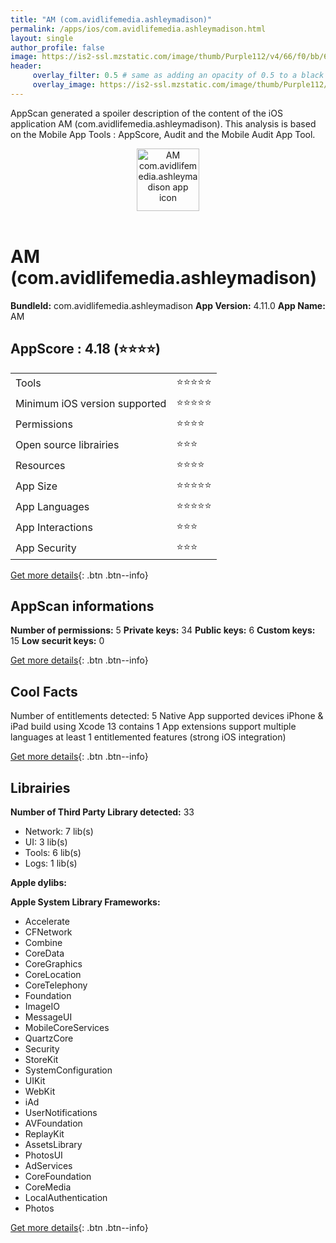 ```yaml
---
title: "AM (com.avidlifemedia.ashleymadison)"
permalink: /apps/ios/com.avidlifemedia.ashleymadison.html
layout: single
author_profile: false
image: https://is2-ssl.mzstatic.com/image/thumb/Purple112/v4/66/f0/bb/66f0bb53-f9a8-eb3c-e43c-d13e5d577849/AppIcon-1x_U007emarketing-0-6-0-85-220.png/512x512bb.jpg
header: 
     overlay_filter: 0.5 # same as adding an opacity of 0.5 to a black background
     overlay_image: https://is2-ssl.mzstatic.com/image/thumb/Purple112/v4/66/f0/bb/66f0bb53-f9a8-eb3c-e43c-d13e5d577849/AppIcon-1x_U007emarketing-0-6-0-85-220.png/512x512bb.jpg
---
```

AppScan generated a spoiler description of the content of the iOS application AM (com.avidlifemedia.ashleymadison). This analysis is based on the Mobile App Tools : AppScore, Audit and the Mobile Audit App Tool.

  
  
<div style="text-align: center;"><img src="https://is2-ssl.mzstatic.com/image/thumb/Purple112/v4/66/f0/bb/66f0bb53-f9a8-eb3c-e43c-d13e5d577849/AppIcon-1x_U007emarketing-0-6-0-85-220.png/512x512bb.jpg" width="100" height="100" alt="AM com.avidlifemedia.ashleymadison app icon"></div></br>
  
# AM (com.avidlifemedia.ashleymadison)

**BundleId:** com.avidlifemedia.ashleymadison
**App Version:** 4.11.0
**App Name:** AM


## AppScore : 4.18 (⭐️⭐️⭐️⭐️) 

<table>
<tr><td> Tools </td><td> ⭐️⭐️⭐️⭐️⭐️ </td></tr>
<tr><td> Minimum iOS version supported </td><td> ⭐️⭐️⭐️⭐️⭐️ </td></tr>
<tr><td> Permissions </td><td> ⭐️⭐️⭐️⭐️ </td></tr>
<tr><td> Open source librairies </td><td> ⭐️⭐️⭐️ </td></tr>
<tr><td> Resources </td><td> ⭐️⭐️⭐️⭐️ </td></tr>
<tr><td> App Size </td><td> ⭐️⭐️⭐️⭐️⭐️ </td></tr>
<tr><td> App Languages </td><td> ⭐️⭐️⭐️⭐️⭐️ </td></tr>
<tr><td> App Interactions </td><td> ⭐️⭐️⭐️ </td></tr>
<tr><td> App Security </td><td> ⭐️⭐️⭐️ </td></tr>
</table>

[Get more details](/pricing.html){: .btn .btn--info}  
  
## AppScan informations 

**Number of permissions:** 5
**Private keys:** 34
**Public keys:** 6
**Custom keys:** 15
**Low securit keys:** 0
  
[Get more details](/pricing.html){: .btn .btn--info}

## Cool Facts

Number of entitlements detected: 5
Native App
supported devices iPhone & iPad
build using Xcode 13
contains 1 App extensions
support multiple languages
at least 1 entitlemented features (strong iOS integration)
  
[Get more details](/pricing.html){: .btn .btn--info}

## Librairies 
**Number of Third Party Library detected:** 33
- Network: 7 lib(s)
- UI: 3 lib(s)
- Tools: 6 lib(s)
- Logs: 1 lib(s)

**Apple dylibs:**


**Apple System Library Frameworks:**
- Accelerate
- CFNetwork
- Combine
- CoreData
- CoreGraphics
- CoreLocation
- CoreTelephony
- Foundation
- ImageIO
- MessageUI
- MobileCoreServices
- QuartzCore
- Security
- StoreKit
- SystemConfiguration
- UIKit
- WebKit
- iAd
- UserNotifications
- AVFoundation
- ReplayKit
- AssetsLibrary
- PhotosUI
- AdServices
- CoreFoundation
- CoreMedia
- LocalAuthentication
- Photos


  
[Get more details](/pricing.html){: .btn .btn--info}

